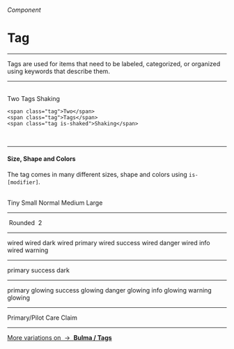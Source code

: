 <h6 class="is-uppercase has-text-grey has-text-weight-medium is-size-6 is-size-7-mobile">Component</h6>
<h1 class="title is-family-secondary is-size-2-mobile">Tag</h1>
<hr class="is-visible is-size-3">
<p class="is-size-4 has-text-dark">
    <span class="has-text-weight-semibold">Tags</span> are used for items that need to be labeled, categorized, or organized using keywords that describe them.
</p>
<hr class="is-visible is-size-3"><br>

<div class="box is-well is-medium is-marginless is-radiusless-b">
    <span class="tag">Two</span>
    <span class="tag">Tags</span>
    <span class="tag is-shaked">Shaking</span>
</div>

    <span class="tag">Two</span>
    <span class="tag">Tags</span>
    <span class="tag is-shaked">Shaking</span>
<br>


<hr class="is-visible is-size-1">

<h4 class="title is-family-primary"><strong>Size, Shape and Colors</strong></h4>

The tag comes in many different sizes, shape and colors using `is-[modifier]`.

<br>

<div class="box is-well is-large">
    <span class="tag is-tiny">Tiny</span>
    <span class="tag is-small">Small</span>
    <span class="tag">Normal</span>
    <span class="tag is-medium">Medium</span>
    <span class="tag is-large">Large</span>
    <hr>
    <span class="tag is-rounded">&nbsp;Rounded&nbsp;</span>
    <span class="tag is-rounded is-danger has-text-weight-semibold">2</span>
    <hr>
    <span class="tag is-wired">wired</span>
    <span class="tag is-wired is-dark">wired dark</span>
    <span class="tag is-wired is-primary">wired primary</span>
    <span class="tag is-wired is-success">wired success</span>
    <span class="tag is-wired is-danger">wired danger</span>
    <span class="tag is-wired is-info">wired info</span>
    <span class="tag is-wired is-warning">wired warning</span>
    <hr>
    <span class="tag is-primary">primary</span>
    <span class="tag is-success">success</span>
    <span class="tag is-dark">dark</span>
    <hr>
    <span class="tag is-primary is-glowing">primary glowing</span>
    <span class="tag is-success is-glowing">success glowing</span>
    <span class="tag is-danger is-glowing">danger glowing</span>
    <span class="tag is-info is-glowing">info glowing</span>
    <span class="tag is-warning is-glowing">warning glowing</span>
    <hr>
    <span class="tag is-small is-primary is-glowing">Primary/Pilot</span>
    <span class="tag is-small is-care">Care</span>
    <span class="tag is-small is-claim">Claim</span>
</div>

<hr>

<a href="http://bulma.io/documentation/elements/tag/" target="blank" class="message is-info is-block">
    More variations on &nbsp;→&nbsp; <strong class="is-link is-underlined">Bulma / Tags</strong></a>
</a>
